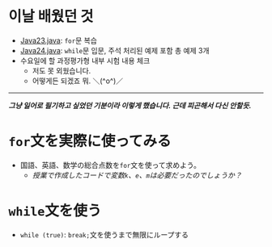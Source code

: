 # 이날 배웠던 것

- [Java23.java](/221011-_JAVA/22-10/221024/javastudy56/javastudy/src/javastudy/Java23.java): `for`문 복습
- [Java24.java](/221011-_JAVA/22-10/221024/javastudy56/javastudy/src/javastudy/Java24.java): `while`문 입문, 주석 처리된 예제 포함 총 예제 3개
- 수요일에 할 과정평가형 내부 시험 내용 체크
    - 저도 못 외웠습니다.
    - 어떻게든 되겠죠 뭐. ＼(^o^)／

---

***그냥 일어로 필기하고 싶었던 기분이라 이렇게 했습니다. 근데 피곤해서 다신 안할듯.***

# `for`文を実際に使ってみる

- 国語、英語、数学の総合点数を`for`文を使って求めよう。
    - *授業で作成したコードで変数`k`、`e`、`m`は必要だったのでしょうか？*

# `while`文を使う

- `while (true)`: `break;`文を使うまで無限にループする
